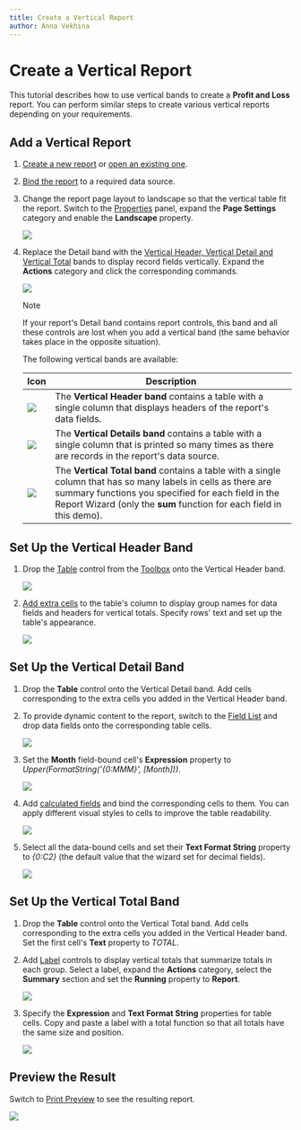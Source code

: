 ```yaml
---
title: Create a Vertical Report
author: Anna Vekhina
---
```

# Create a Vertical Report

This tutorial describes how to use vertical bands to create a **Profit and Loss** report. You can perform similar steps to create various vertical reports depending on your requirements.

## Add a Vertical Report

1. [Create a new report](../add-new-reports.md) or [open an existing one](../open-reports.md).

2. [Bind the report](../bind-to-data.md) to a required data source.

3. Change the report page layout to landscape so that the vertical table fit the report. Switch to the [Properties](../../report-designer-tools/ui-panels/properties-panel.md) panel, expand the **Page Settings** category and enable the **Landscape** property.

    ![](../../../images/eurd-web-vertical-reports-enable-landscape.png)

2. Replace the Detail band with the  [Vertical Header, Vertical Detail and Vertical Total](../introduction-to-banded-reports.md#vertical-bands) bands to display record fields vertically. Expand the **Actions** category and click the corresponding commands.

    ![](../../../images/eurd-web-vertical-reports-insert-vertical-band.png)

    > [!NOTE]
    > If your report's Detail band contains report controls, this band and all these controls are lost when you add a vertical band (the same behavior takes place in the opposite situation).

    The following vertical bands are available:

    | Icon | Description |
    |---|---|
    | ![](../../../images/eurd-web-vertical-reports-add-vertical-header.png) | The **Vertical Header band** contains a table with a single column that displays headers of the report's data fields. |
    | ![](../../../images/eurd-web-vertical-reports-add-vertical-detail.png) | The **Vertical Details band** contains a table with a single column that is printed so many times as there are records in the report's data source. |
    | ![](../../../images/eurd-web-vertical-reports-add-vertical-total.png) | The **Vertical Total band** contains a table with a single column that has so many labels in cells as there are summary functions you specified for each field in the Report Wizard (only the **sum** function for each field in this demo). |

## Set Up the Vertical Header Band

1. Drop the [Table](../use-report-elements/use-tables.md) control from the [Toolbox](../../report-designer-tools/toolbox.md) onto the Vertical Header band.

    ![](../../../images/eurd-web-vertical-reports-add-table.png)

2. [Add extra cells](../use-report-elements/use-tables/manipulate-table-elements.md) to the table's column to display group names for data fields and headers for vertical totals. Specify rows' text and set up the table's appearance.

    ![](../../../images/eurd-web-vertical-reports-add-static-content.png)

## Set Up the Vertical Detail Band

1. Drop the **Table** control onto the Vertical Detail band. Add cells corresponding to the extra cells you added in the Vertical Header band.

2. To provide dynamic content to the report, switch to the [Field List](../report-designer-tools/ui-panels/field-list.md) and drop data fields onto the corresponding table cells.

    ![](../../../images/eurd-web-vertical-reports-add-dynamic-content.png)

3. Set the **Month** field-bound cell's **Expression** property to _Upper(FormatString('{0:MMM}', [Month]))_.

    ![](../../../images/eurd-web-vertical-reports-format-month-cell.png)

4. Add [calculated fields](../shape-report-data/use-calculated-fields.md) and bind the corresponding cells to them. You can apply different visual styles to cells to improve the table readability.

    ![](../../../images/eurd-web-vertical-reports-calculated-fields.png)

5. Select all the data-bound cells and set their **Text Format String** property to _{0:C2}_ (the default value that the wizard set for decimal fields).

    ![](../../../images/eurd-web-vertical-reports-format-table-cells.png)

## Set Up the Vertical Total Band

1. Drop the **Table** control onto the Vertical Total band. Add cells corresponding to the extra cells you added in the Vertical Header band. Set the first cell's **Text** property to _TOTAL_.

2. Add [Label](../use-report-elements/use-basic-report-controls/label.md) controls to display vertical totals that summarize totals in each group.
 Select a label, expand the **Actions** category, select the **Summary** section and set the **Running** property to **Report**.

    ![](../../../images/eurd-web-vertical-reports-set-summary-running.png)

3. Specify the **Expression** and **Text Format String** properties for table cells. Copy and paste a label with a total function so that all totals have the same size and position.
  
    ![](../../../images/eurd-web-vertical-reports-summaries.png)

## Preview the Result

Switch to [Print Preview](../preview-print-and-export-reports.md) to see the resulting report.

![](../../../images/eurd-web-vertical-reports-result.png)